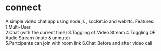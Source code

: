 # connect
A simple video chat app using node.js , socket.io and webrtc. 
Features: 
1.Multi-User  
2.Chat (with the current time) 
3.Toggling of Video Stream 
4.Toggling OF Audio Stream (mute & unmute)  
5.Partcipants can join with room link 
6.Chat Before and after video call 
